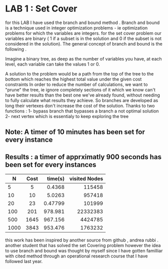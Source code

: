 # LAB 1 : Set Cover 
for this LAB I have used the branch and bound method .
Branch and bound is a technique used in integer optimization problems - ie optimization problems for which the variables are integers.
for the set cover problem our variables are binary ( 1 if a subset is in the solution and 0 if the subset is not considered in the solution).
The general concept of branch and bound is the following .

Imagine a binary tree, as deep as the number of variables you have, at each level, each variable can take the values 1 or 0.

A solution to the problem would be a path from the top of the tree to the bottom which reaches the highest total value under the given cost constraints
In order to reduce the number of calculations, we want to "prune" the tree, ie ignore completely sections of it which we know can't have better results than the best one we've already found, without needing to fully calculate what results they achieve. So branches are developed as long their vertexes don't increase the cost of the solution. 
Thanks to two functions : 
1-  bypass branch that bypasses a branch a not optimal solution 
2-  next vertex which is essentialy to keep exploring the tree 

## Note: A timer of 10 minutes has been set for every instance

## Results : a timer of apprximatly 900 seconds has been set for every instances 
| N     | Cost        | time(s)    |visited Nodes  |
| ----- |:-----------:| ----------:|--------------:|
|  5    |     5       |    0.4368  |    115458     |
|  10   |     10      |    5.0263  |    957418     |
|  20   |     23      |    0.47799 |    101999     |
|  100  |     201     |    978.981 |    22332383   |
|  500  |     1645    |    967.156 |    4424785    |
|  1000 |     3843    |    953.476 |    1763232    |


this work has been inspired by another source from github , andrea rubbi . another student that has solved the set Covering problem however the idea to use branch and bound was thought by myself since I have gotten familliar with cited method through an operational research course that I have followed last year. 

